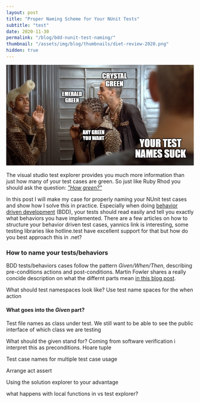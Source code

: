 ```yaml
---
layout: post
title: "Proper Naming Scheme for Your NUnit Tests"
subtitle: "test"
date: 2020-11-30
permalink: "/blog/bdd-nunit-test-naming/"
thumbnail: "/assets/img/blog/thumbnails/diet-review-2020.png"
hidden: true
---
```


<div class="blog-post-img-header-container">
<img src="/assets/img/blog/bdd-nunit-test-naming/your-test-names-suck.png" class="blog-post-img-header"/>
<div class="blog-post-img-header-shadow">
</div>
</div>

The visual studio test explorer provides you much more information than just how many
of your test cases are green.
So just like Ruby Rhod you should ask the question: [*"How green?"*](https://youtu.be/B5_VQuNwims?t=112)

In this post I will make my case for properly naming your NUnit test cases and show how I solve this in practice.
Especially when doing [behavior driven development](https://dannorth.net/introducing-bdd/) (BDD), your tests should read easily and tell you exactly what behaviors you have implemented.
There are a few articles on how to structure your behavior driven test cases, yannics link is interesting, some testing libraries like hotline.test have excellent support for that but how do you best approach this in .net?

### How to name your tests/behaviors

BDD tests/behaviors cases follow the pattern *Given/When/Then*, describing pre-conditions actions and post-conditions.
Martin Fowler shares a really concide description on what the differnt parts mean [in this blog post](https://martinfowler.com/bliki/GivenWhenThen.html).

What should test namespaces look like?
Use test name spaces for the when action

#### What goes into the *Given* part?
Test file names as class under test. We still want to be able to see the public interface of which class we are testing

What should the given stand for? Coming from software verification i interpret this as preconditions. Hoare tuple

Test case names for multiple test case usage

Arrange act assert

Using the solution explorer to your advantage

what happens with local functions in vs test explorer?